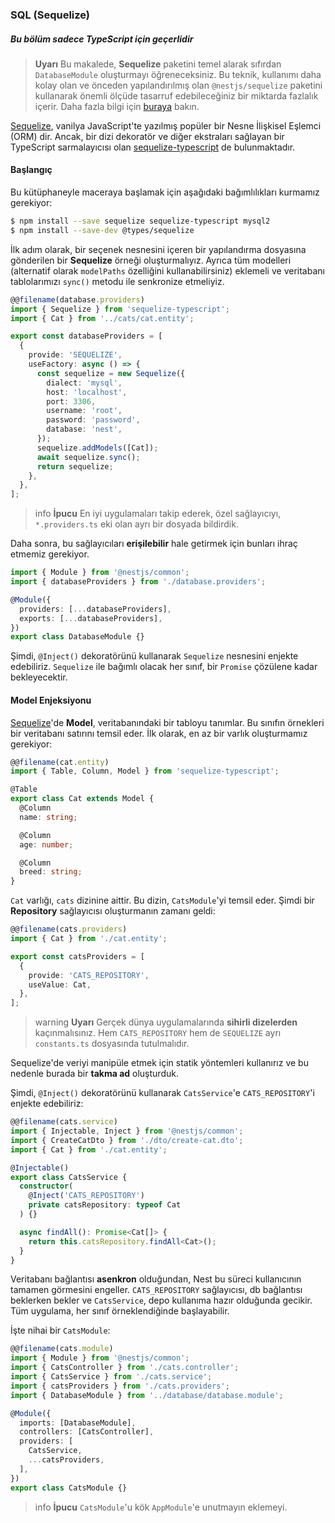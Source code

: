 ### SQL (Sequelize)

##### Bu bölüm sadece TypeScript için geçerlidir

> **Uyarı** Bu makalede, **Sequelize** paketini temel alarak sıfırdan `DatabaseModule` oluşturmayı öğreneceksiniz. Bu teknik, kullanımı daha kolay olan ve önceden yapılandırılmış olan `@nestjs/sequelize` paketini kullanarak önemli ölçüde tasarruf edebileceğiniz bir miktarda fazlalık içerir. Daha fazla bilgi için [buraya](/docs/techniques/database#sequelize-integration) bakın.

[Sequelize](https://github.com/sequelize/sequelize), vanilya JavaScript'te yazılmış popüler bir Nesne İlişkisel Eşlemci (ORM) dir. Ancak, bir dizi dekoratör ve diğer ekstraları sağlayan bir TypeScript sarmalayıcısı olan [sequelize-typescript](https://github.com/RobinBuschmann/sequelize-typescript) de bulunmaktadır.

#### Başlangıç

Bu kütüphaneyle maceraya başlamak için aşağıdaki bağımlılıkları kurmamız gerekiyor:

```bash
$ npm install --save sequelize sequelize-typescript mysql2
$ npm install --save-dev @types/sequelize
```

İlk adım olarak, bir seçenek nesnesini içeren bir yapılandırma dosyasına gönderilen bir **Sequelize** örneği oluşturmalıyız. Ayrıca tüm modelleri (alternatif olarak `modelPaths` özelliğini kullanabilirsiniz) eklemeli ve veritabanı tablolarımızı `sync()` metodu ile senkronize etmeliyiz.

```typescript
@@filename(database.providers)
import { Sequelize } from 'sequelize-typescript';
import { Cat } from '../cats/cat.entity';

export const databaseProviders = [
  {
    provide: 'SEQUELIZE',
    useFactory: async () => {
      const sequelize = new Sequelize({
        dialect: 'mysql',
        host: 'localhost',
        port: 3306,
        username: 'root',
        password: 'password',
        database: 'nest',
      });
      sequelize.addModels([Cat]);
      await sequelize.sync();
      return sequelize;
    },
  },
];
```

> info **İpucu** En iyi uygulamaları takip ederek, özel sağlayıcıyı, `*.providers.ts` eki olan ayrı bir dosyada bildirdik.

Daha sonra, bu sağlayıcıları **erişilebilir** hale getirmek için bunları ihraç etmemiz gerekiyor.

```typescript
import { Module } from '@nestjs/common';
import { databaseProviders } from './database.providers';

@Module({
  providers: [...databaseProviders],
  exports: [...databaseProviders],
})
export class DatabaseModule {}
```

Şimdi, `@Inject()` dekoratörünü kullanarak `Sequelize` nesnesini enjekte edebiliriz. `Sequelize` ile bağımlı olacak her sınıf, bir `Promise` çözülene kadar bekleyecektir.

#### Model Enjeksiyonu

[Sequelize](https://github.com/sequelize/sequelize)'de **Model**, veritabanındaki bir tabloyu tanımlar. Bu sınıfın örnekleri bir veritabanı satırını temsil eder. İlk olarak, en az bir varlık oluşturmamız gerekiyor:

```typescript
@@filename(cat.entity)
import { Table, Column, Model } from 'sequelize-typescript';

@Table
export class Cat extends Model {
  @Column
  name: string;

  @Column
  age: number;

  @Column
  breed: string;
}
```

`Cat` varlığı, `cats` dizinine aittir. Bu dizin, `CatsModule`'yi temsil eder. Şimdi bir **Repository** sağlayıcısı oluşturmanın zamanı geldi:

```typescript
@@filename(cats.providers)
import { Cat } from './cat.entity';

export const catsProviders = [
  {
    provide: 'CATS_REPOSITORY',
    useValue: Cat,
  },
];
```

> warning **Uyarı** Gerçek dünya uygulamalarında **sihirli dizelerden** kaçınmalısınız. Hem `CATS_REPOSITORY` hem de `SEQUELIZE` ayrı `constants.ts` dosyasında tutulmalıdır.

Sequelize'de veriyi manipüle etmek için statik yöntemleri kullanırız ve bu nedenle burada bir **takma ad** oluşturduk.

Şimdi, `@Inject()` dekoratörünü kullanarak `CatsService`'e `CATS_REPOSITORY`'i enjekte edebiliriz:

```typescript
@@filename(cats.service)
import { Injectable, Inject } from '@nestjs/common';
import { CreateCatDto } from './dto/create-cat.dto';
import { Cat } from './cat.entity';

@Injectable()
export class CatsService {
  constructor(
    @Inject('CATS_REPOSITORY')
    private catsRepository: typeof Cat
  ) {}

  async findAll(): Promise<Cat[]> {
    return this.catsRepository.findAll<Cat>();
  }
}
```

Veritabanı bağlantısı **asenkron** olduğundan, Nest bu süreci kullanıcının tamamen görmesini engeller. `CATS_REPOSITORY` sağlayıcısı, db bağlantısı beklerken bekler ve `CatsService`, depo kullanıma hazır olduğunda gecikir. Tüm uygulama, her sınıf örneklendiğinde başlayabilir.

İşte nihai bir `CatsModule`:

```typescript
@@filename(cats.module)
import { Module } from '@nestjs/common';
import { CatsController } from './cats.controller';
import { CatsService } from './cats.service';
import { catsProviders } from './cats.providers';
import { DatabaseModule } from '../database/database.module';

@Module({
  imports: [DatabaseModule],
  controllers: [CatsController],
  providers: [
    CatsService,
    ...catsProviders,
  ],
})
export class CatsModule {}
```

> info **İpucu** `CatsModule`'u kök `AppModule`'e unutmayın eklemeyi.